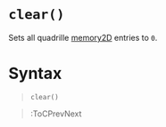 # `clear()`

Sets all quadrille [memory2D](/docs/props#memory2d) entries to `0`.

# Syntax

> `clear()`

> :ToCPrevNext